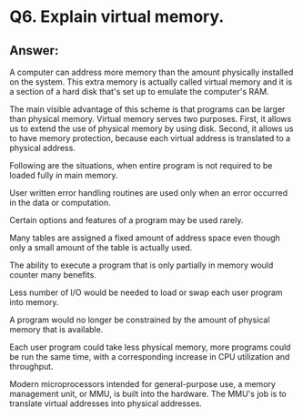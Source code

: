 # Q6. Explain virtual memory.

## Answer:

A computer can address more memory than the amount physically installed on the system. This extra memory is actually called virtual memory and it is a section of a hard disk that's set up to emulate the computer's RAM.

The main visible advantage of this scheme is that programs can be larger than physical memory. Virtual memory serves two purposes. First, it allows us to extend the use of physical memory by using disk. Second, it allows us to have memory protection, because each virtual address is translated to a physical address.

Following are the situations, when entire program is not required to be loaded fully in main memory.

User written error handling routines are used only when an error occurred in the data or computation.

Certain options and features of a program may be used rarely.

Many tables are assigned a fixed amount of address space even though only a small amount of the table is actually used.

The ability to execute a program that is only partially in memory would counter many benefits.

Less number of I/O would be needed to load or swap each user program into memory.

A program would no longer be constrained by the amount of physical memory that is available.

Each user program could take less physical memory, more programs could be run the same time, with a corresponding increase in CPU utilization and throughput.

Modern microprocessors intended for general-purpose use, a memory management unit, or MMU, is built into the hardware. The MMU's job is to translate virtual addresses into physical addresses.
